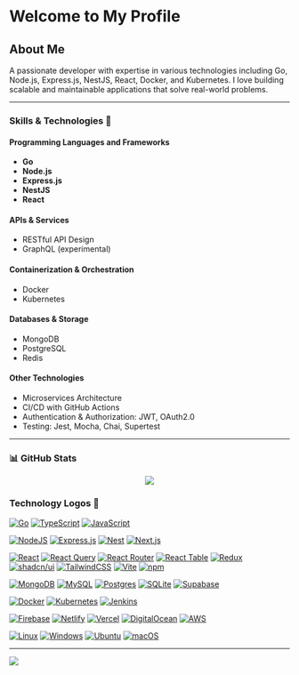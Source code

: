 # Welcome to My Profile

## About Me

A passionate developer with expertise in various technologies including Go, Node.js, Express.js, NestJS, React, Docker, and Kubernetes. I love building scalable and maintainable applications that solve real-world problems.

---

### Skills & Technologies 🚀

#### Programming Languages and Frameworks
- **Go**
- **Node.js**
- **Express.js**
- **NestJS**
- **React**

#### APIs & Services
- RESTful API Design
- GraphQL (experimental)

#### Containerization & Orchestration
- Docker
- Kubernetes

#### Databases & Storage
- MongoDB
- PostgreSQL
- Redis

#### Other Technologies
- Microservices Architecture
- CI/CD with GitHub Actions
- Authentication & Authorization: JWT, OAuth2.0
- Testing: Jest, Mocha, Chai, Supertest

---

### 📊 GitHub Stats

<div align="center">
  <img src="https://github-readme-streak-stats.herokuapp.com?user=ath3r&theme=highcontrast"/>
<br/>
</div>



### Technology Logos 🚀

[![Go](https://img.shields.io/badge/Go-%2300ADD8.svg?&logo=go&logoColor=white)](#)
[![TypeScript](https://img.shields.io/badge/TypeScript-3178C6?logo=typescript&logoColor=fff)](#)
[![JavaScript](https://img.shields.io/badge/JavaScript-F7DF1E?logo=javascript&logoColor=000)](#)

[![NodeJS](https://img.shields.io/badge/Node.js-6DA55F?logo=node.js&logoColor=white)](#)
[![Express.js](https://img.shields.io/badge/Express.js-%23404d59.svg?logo=express&logoColor=%2361DAFB)](#)
[![Nest](https://img.shields.io/badge/Nest.js-%23E0234E.svg?logo=nestjs&logoColor=white)](#)
[![Next.js](https://img.shields.io/badge/Next.js-black?logo=next.js&logoColor=white)](#)

[![React](https://img.shields.io/badge/React-%2320232a.svg?logo=react&logoColor=%2361DAFB)](#)
[![React Query](https://img.shields.io/badge/React%20Query-FF4154?logo=reactquery&logoColor=fff)](#)
[![React Router](https://img.shields.io/badge/React_Router-CA4245?logo=react-router&logoColor=white)](#)
[![React Table](https://img.shields.io/badge/React%20Table-FF4154?logo=reacttable&logoColor=fff)](#)
[![Redux](https://img.shields.io/badge/Redux-764ABC?logo=redux&logoColor=fff)](#)
[![shadcn/ui](https://img.shields.io/badge/shadcn%2Fui-000?logo=shadcnui&logoColor=fff)](#)
[![TailwindCSS](https://img.shields.io/badge/Tailwind%20CSS-%2338B2AC.svg?logo=tailwind-css&logoColor=white)](#)
[![Vite](https://img.shields.io/badge/Vite-646CFF?logo=vite&logoColor=fff)](#)
[![npm](https://img.shields.io/badge/npm-CB3837?logo=npm&logoColor=fff)](#)

[![MongoDB](https://img.shields.io/badge/MongoDB-%234ea94b.svg?logo=mongodb&logoColor=white)](#)
[![MySQL](https://img.shields.io/badge/MySQL-4479A1?logo=mysql&logoColor=fff)](#)
[![Postgres](https://img.shields.io/badge/Postgres-%23316192.svg?logo=postgresql&logoColor=white)](#)
[![SQLite](https://img.shields.io/badge/SQLite-%2307405e.svg?logo=sqlite&logoColor=white)](#)
[![Supabase](https://img.shields.io/badge/Supabase-3FCF8E?logo=supabase&logoColor=fff)](#)

[![Docker](https://img.shields.io/badge/Docker-2496ED?logo=docker&logoColor=fff)](#)
[![Kubernetes](https://img.shields.io/badge/Kubernetes-326CE5?logo=kubernetes&logoColor=fff)](#)
[![Jenkins](https://img.shields.io/badge/Jenkins-D24939?logo=jenkins&logoColor=white)](#)

[![Firebase](https://img.shields.io/badge/Firebase-039BE5?logo=Firebase&logoColor=white)](#)
[![Netlify](https://img.shields.io/badge/Netlify-%23000000.svg?logo=netlify&logoColor=#00C7B7)](#)
[![Vercel](https://img.shields.io/badge/Vercel-%23000000.svg?logo=vercel&logoColor=white)](#)
[![DigitalOcean](https://img.shields.io/badge/DigitalOcean-%230167ff.svg?logo=digitalOcean&logoColor=white)](#)
[![AWS](https://img.shields.io/badge/AWS-%23FF9900.svg?logo=amazon-web-services&logoColor=white)](#)

[![Linux](https://img.shields.io/badge/Linux-FCC624?logo=linux&logoColor=black)](#)
[![Windows](https://custom-icon-badges.demolab.com/badge/Windows-0078D6?logo=windows11&logoColor=white)](#)
[![Ubuntu](https://img.shields.io/badge/Ubuntu-E95420?logo=ubuntu&logoColor=white)](#)
[![macOS](https://img.shields.io/badge/macOS-000000?logo=apple&logoColor=F0F0F0)](#)


---


![](https://komarev.com/ghpvc/?username=ath3r)
